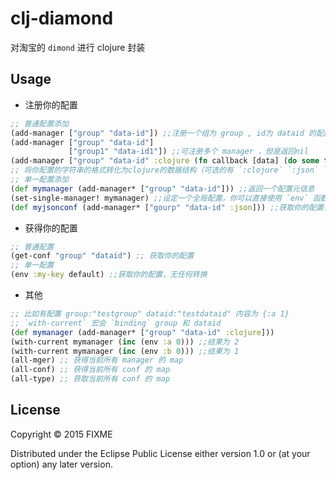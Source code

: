 # clj-diamond

对淘宝的 `dimond` 进行 clojure 封装

## Usage

- 注册你的配置
```clojure
;; 普通配置添加
(add-manager ["group" "data-id"]) ;;注册一个组为 group , id为 dataid 的配置，且默认为 string 类型
(add-manager ["group" "data-id"]
             ["group1" "data-id1"]) ;;可注册多个 manager ，但是返回nil
(add-manager ["group" "data-id" :clojure (fn callback [data] (do some thing)) :sync-timeout 1000 :sync-cb true]) ;;可以添加的配置项
;; 将你配置的字符串的格式转化为clojure的数据结构（可选的有 `:clojure` `:json` `property` `yml`）
;; 单一配置添加
(def mymanager (add-manager* ["group" "data-id"])) ;;返回一个配置元信息
(set-single-manager! mymanager) ;;设定一个全局配置，你可以直接使用 `env` 函数来获取你的配置
(def myjsonconf (add-manager* ["gourp" "data-id" :json])) ;;获取你的配置，并将你的 `json` 字符串转化为 `clojure map` （map 的 key 为 keyword）
```

- 获得你的配置
```clojure
;; 普通配置
(get-conf "group" "dataid") ;; 获取你的配置
;; 单一配置
(env :my-key default) ;;获取你的配置，无任何转换
```

- 其他
```clojure
;; 比如有配置 group:"testgroup" dataid:"testdataid" 内容为 {:a 1}
;; `with-current` 宏会 `binding` group 和 dataid
(def mymanager (add-manager* ["group" "data-id" :clojure]))
(with-current mymanager (inc (env :a 0))) ;;结果为 2
(with-current mymanager (inc (env :b 0))) ;;结果为 1
(all-mger) ;; 获得当前所有 manager 的 map
(all-conf) ;; 获得当前所有 conf 的 map
(all-type) ;; 获取当前所有 conf 的 map
```

## License

Copyright © 2015 FIXME

Distributed under the Eclipse Public License either version 1.0 or (at
your option) any later version.
